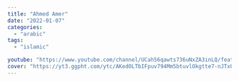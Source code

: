 ```yaml
---
title: "Ahmed Amer"
date: "2022-01-07"
categories:
  - "arabic"
tags:
  - "islamic"

youtube: "https://www.youtube.com/channel/UCah56qawts736uNxZA3inLQ/featured"
cover: "https://yt3.ggpht.com/ytc/AKedOLTbIFpuv794Mm5btuvlOkgtte7-nJTxUQSzYHV-VA=s176-c-k-c0x00ffffff-no-rj"
---
```

